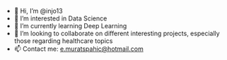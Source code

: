 - 👋 Hi, I’m @injo13
- 👀 I’m interested in Data Science
- 🌱 I’m currently learning Deep Learning
- 💞️ I’m looking to collaborate on different interesting projects, especially those regarding healthcare topics
- 📫 Contact me: e.muratspahic@hotmail.com

<!---
injo13/injo13 is a ✨ special ✨ repository because its `README.md` (this file) appears on your GitHub profile.
You can click the Preview link to take a look at your changes.
--->
